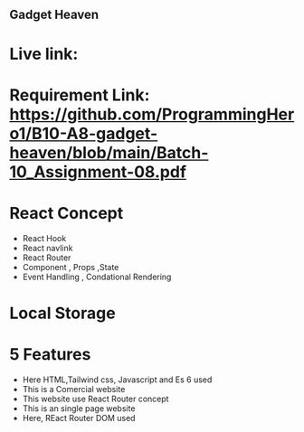 ## Gadget Heaven
# Live link: 
# Requirement Link: https://github.com/ProgrammingHero1/B10-A8-gadget-heaven/blob/main/Batch-10_Assignment-08.pdf
# React Concept
- React Hook
- React navlink
- React Router
- Component , Props ,State
- Event Handling , Condational Rendering
# Local Storage
# 5 Features
- Here HTML,Tailwind css, Javascript and Es 6 used
- This is a Comercial website
- This website use React Router concept
- This is an single page website
- Here, REact Router DOM used 
